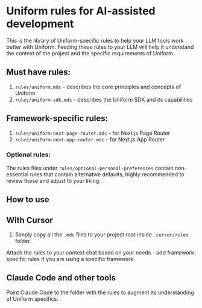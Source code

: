 # Uniform rules for AI-assisted development

This is the library of Uniform-specific rules to help your LLM tools work better with Uniform.
Feeding these rules to your LLM will help it understand the context of the project and the specific requirements of Uniform.

## Must have rules:
1. `rules/uniform.mdc` - describes the core principles and concepts of Uniform
2. `rules/uniform-sdk.mdc` - describes the Uniform SDK and its capabilities

## Framework-specific rules:
1. `rules/uniform-next-page-router.mdc` - for Next.js Page Router
2. `rules/uniform-next-app-router.mdc` - for Next.js App Router

### Optional rules:
The rules files under `rules/optional-personal-preferences` contain non-essential rules that contain alternative defaults, highly recommended to review those and adjust to your liking.

## How to use

## With Cursor

1. Simply copy all the `.mdc` files to your project root inside `.cursor/rules` folder.

Attach the rules to your context chat based on your needs - add framework-specific rules if you are using a specific framework.

## Claude Code and other tools

Point Claude Code to the folder with the rules to augment its understanding of Uniform specifics.